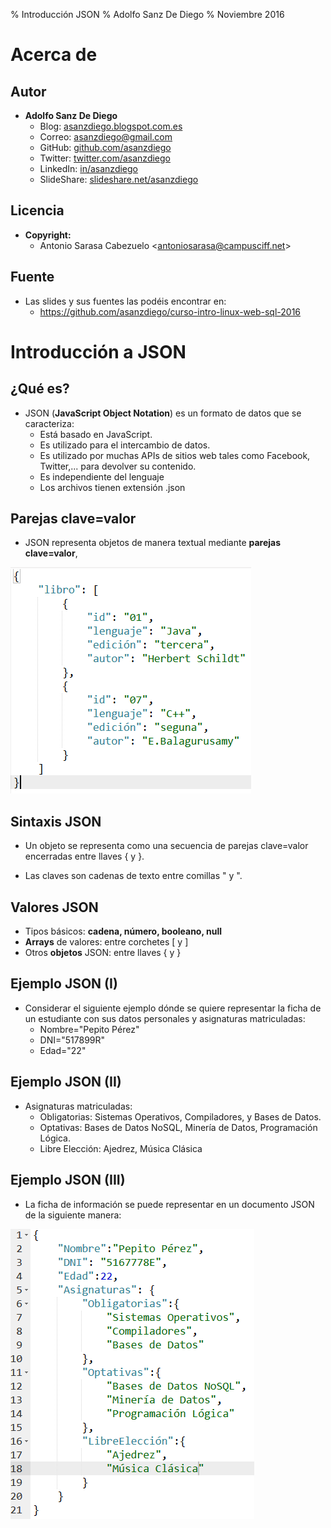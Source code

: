 % Introducción JSON
% Adolfo Sanz De Diego
% Noviembre 2016




# Acerca de




## Autor

- **Adolfo Sanz De Diego**
    - Blog: [asanzdiego.blogspot.com.es](http://asanzdiego.blogspot.com.es/)
    - Correo: [asanzdiego@gmail.com](mailto:asanzdiego@gmail.com)
    - GitHub: [github.com/asanzdiego](http://github.com/asanzdiego)
    - Twitter: [twitter.com/asanzdiego](http://twitter.com/asanzdiego)
    - LinkedIn: [in/asanzdiego](http://www.linkedin.com/in/asanzdiego)
    - SlideShare: [slideshare.net/asanzdiego](http://www.slideshare.net/asanzdiego/)

## Licencia

- **Copyright:**
    - Antonio Sarasa Cabezuelo <[antoniosarasa@campusciff.net](mailto:antoniosarasa@campusciff.net)>

## Fuente

- Las slides y sus fuentes las podéis encontrar en:
    - <https://github.com/asanzdiego/curso-intro-linux-web-sql-2016>




# Introducción a JSON




## ¿Qué es?

- JSON (**JavaScript Object Notation**) es un
formato de datos que se caracteriza:
    - Está basado en JavaScript.
    - Es utilizado para el intercambio de datos.
    - Es utilizado por muchas APIs de sitios web tales como
Facebook, Twitter,... para devolver su contenido.
    - Es independiente del lenguaje
    - Los archivos tienen extensión .json

## Parejas clave=valor

- JSON representa objetos de manera textual
mediante **parejas clave=valor**,

![Ejemplo JSON](../img/05-introduccion-json/05-introduccion-json-01.png)

## Sintaxis JSON

- Un objeto se representa como una secuencia de
parejas clave=valor encerradas entre llaves { y }.

- Las claves son cadenas de texto entre comillas " y ".

## Valores JSON

- Tipos básicos: **cadena, número, booleano, null**
- **Arrays** de valores: entre corchetes [ y ]
- Otros **objetos** JSON: entre llaves { y }

## Ejemplo JSON (I)

- Considerar el siguiente ejemplo dónde se
quiere representar la ficha de un estudiante
con sus datos personales y asignaturas
matriculadas:
    - Nombre="Pepito Pérez"
    - DNI="517899R"
    - Edad="22"

## Ejemplo JSON (II)

- Asignaturas matriculadas:
    - Obligatorias: Sistemas Operativos, Compiladores,
y Bases de Datos.
    - Optativas: Bases de Datos NoSQL, Minería de
Datos, Programación Lógica.
    - Libre Elección: Ajedrez, Música Clásica

## Ejemplo JSON (III)

- La ficha de información se puede representar
en un documento JSON de la siguiente
manera:

![Ejemplo JSON](../img/05-introduccion-json/05-introduccion-json-02.png)
